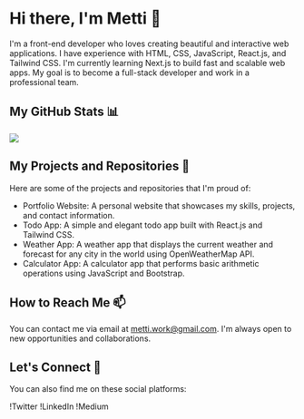 # Hi there, I'm Metti 👋

I'm a front-end developer who loves creating beautiful and interactive web applications. I have experience with HTML, CSS, JavaScript, React.js, and Tailwind CSS. I'm currently learning Next.js to build fast and scalable web apps. My goal is to become a full-stack developer and work in a professional team.

## My GitHub Stats 📊

![](https://raw.githubusercontent.com/Mehdi-ehsani/Mehdi-ehsani/master/profile-summary-card-output/github/0-profile-details.svg)

## My Projects and Repositories 🚀

Here are some of the projects and repositories that I'm proud of:

- Portfolio Website: A personal website that showcases my skills, projects, and contact information.
- Todo App: A simple and elegant todo app built with React.js and Tailwind CSS.
- Weather App: A weather app that displays the current weather and forecast for any city in the world using OpenWeatherMap API.
- Calculator App: A calculator app that performs basic arithmetic operations using JavaScript and Bootstrap.

## How to Reach Me 📫

You can contact me via email at metti.work@gmail.com. I'm always open to new opportunities and collaborations.

## Let's Connect 🤝

You can also find me on these social platforms:

!Twitter
!LinkedIn
!Medium
